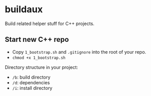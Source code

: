 # buildaux
Build related helper stuff for C++ projects.

## Start new C++ repo

- Copy `1_bootstrap.sh` and `.gitignore` into the root of your repo.
- `chmod +x 1_bootstrap.sh`

Directory structure in your project:

- `/b`: build directory
- `/d`: dependencies
- `/i`: install directory
